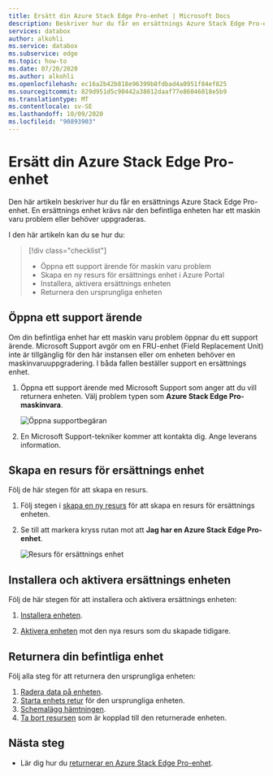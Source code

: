 ```yaml
---
title: Ersätt din Azure Stack Edge Pro-enhet | Microsoft Docs
description: Beskriver hur du får en ersättnings Azure Stack Edge Pro-enhet.
services: databox
author: alkohli
ms.service: databox
ms.subservice: edge
ms.topic: how-to
ms.date: 07/20/2020
ms.author: alkohli
ms.openlocfilehash: ec16a2b42b818e96399b8fdbad4a0951f84ef825
ms.sourcegitcommit: 829d951d5c90442a38012daaf77e86046018e5b9
ms.translationtype: MT
ms.contentlocale: sv-SE
ms.lasthandoff: 10/09/2020
ms.locfileid: "90893903"
---
```

# <a name="replace-your-azure-stack-edge-pro-device"></a>Ersätt din Azure Stack Edge Pro-enhet

Den här artikeln beskriver hur du får en ersättnings Azure Stack Edge Pro-enhet. En ersättnings enhet krävs när den befintliga enheten har ett maskin varu problem eller behöver uppgraderas. 


I den här artikeln kan du se hur du:

> [!div class="checklist"]
>
> * Öppna ett support ärende för maskin varu problem
> * Skapa en ny resurs för ersättnings enhet i Azure Portal
> * Installera, aktivera ersättnings enheten
> * Returnera den ursprungliga enheten

## <a name="open-a-support-ticket"></a>Öppna ett support ärende

Om din befintliga enhet har ett maskin varu problem öppnar du ett support ärende. Microsoft Support avgör om en FRU-enhet (Field Replacement Unit) inte är tillgänglig för den här instansen eller om enheten behöver en maskinvaruuppgradering. I båda fallen beställer support en ersättnings enhet.

1. Öppna ett support ärende med Microsoft Support som anger att du vill returnera enheten. Välj problem typen som **Azure Stack Edge Pro-maskinvara**.

    ![Öppna supportbegäran](media/azure-stack-edge-replace-device/open-support-ticket-1.png)  

2. En Microsoft Support-tekniker kommer att kontakta dig. Ange leverans information.
<!--3. If you need a return shipping box, you can request it. Answer **Yes** to the question **Need an empty box to return**.-->


## <a name="create-a-resource-for-replacement-device"></a>Skapa en resurs för ersättnings enhet

Följ de här stegen för att skapa en resurs.

1. Följ stegen i [skapa en ny resurs](azure-stack-edge-deploy-prep.md#create-a-new-resource) för att skapa en resurs för ersättnings enheten. 

2. Se till att markera kryss rutan mot att **Jag har en Azure Stack Edge Pro-enhet**. 

    ![Resurs för ersättnings enhet](media/azure-stack-edge-replace-device/replace-resource-1.png)  

## <a name="install-and-activate-the-replacement-device"></a>Installera och aktivera ersättnings enheten

Följ de här stegen för att installera och aktivera ersättnings enheten:

1. [Installera enheten](azure-stack-edge-deploy-install.md).

2. [Aktivera enheten](azure-stack-edge-deploy-connect-setup-activate.md) mot den nya resurs som du skapade tidigare.

## <a name="return-your-existing-device"></a>Returnera din befintliga enhet

Följ alla steg för att returnera den ursprungliga enheten:

1. [Radera data på enheten](azure-stack-edge-return-device.md#erase-data-from-the-device).
2. [Starta enhets retur](azure-stack-edge-return-device.md#initiate-device-return) för den ursprungliga enheten.
3. [Schemalägg hämtningen](azure-stack-edge-return-device.md#schedule-a-pickup).
4. [Ta bort resursen](azure-stack-edge-return-device.md#delete-the-resource) som är kopplad till den returnerade enheten.


## <a name="next-steps"></a>Nästa steg

- Lär dig hur du [returnerar en Azure Stack Edge Pro-enhet](azure-stack-edge-return-device.md).
